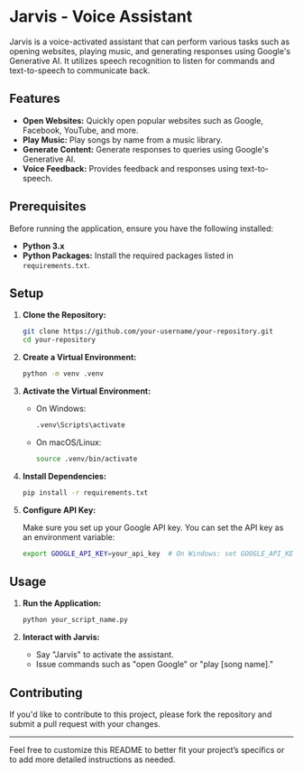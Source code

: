 # Jarvis - Voice Assistant

Jarvis is a voice-activated assistant that can perform various tasks such as opening websites, playing music, and generating responses using Google's Generative AI. It utilizes speech recognition to listen for commands and text-to-speech to communicate back.

## Features

- **Open Websites:** Quickly open popular websites such as Google, Facebook, YouTube, and more.
- **Play Music:** Play songs by name from a music library.
- **Generate Content:** Generate responses to queries using Google's Generative AI.
- **Voice Feedback:** Provides feedback and responses using text-to-speech.

## Prerequisites

Before running the application, ensure you have the following installed:

- **Python 3.x**
- **Python Packages:** Install the required packages listed in `requirements.txt`.

## Setup

1. **Clone the Repository:**

   ```bash
   git clone https://github.com/your-username/your-repository.git
   cd your-repository
   ```

2. **Create a Virtual Environment:**

   ```bash
   python -m venv .venv
   ```

3. **Activate the Virtual Environment:**

   - On Windows:

     ```bash
     .venv\Scripts\activate
     ```

   - On macOS/Linux:

     ```bash
     source .venv/bin/activate
     ```

4. **Install Dependencies:**

   ```bash
   pip install -r requirements.txt
   ```

5. **Configure API Key:**

   Make sure you set up your Google API key. You can set the API key as an environment variable:

   ```bash
   export GOOGLE_API_KEY=your_api_key  # On Windows: set GOOGLE_API_KEY=your_api_key
   ```

## Usage

1. **Run the Application:**

   ```bash
   python your_script_name.py
   ```

2. **Interact with Jarvis:**

   - Say "Jarvis" to activate the assistant.
   - Issue commands such as "open Google" or "play [song name]."

## Contributing

If you'd like to contribute to this project, please fork the repository and submit a pull request with your changes.


---

Feel free to customize this README to better fit your project’s specifics or to add more detailed instructions as needed. 
